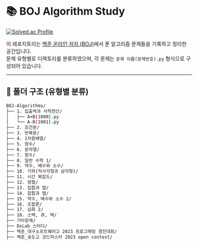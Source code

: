 # 📚 BOJ Algorithm Study

[![Solved.ac Profile](http://mazassumnida.wtf/api/v2/generate_badge?boj=gapbu123)](https://solved.ac/gapbu123/)

이 레포지토리는 [백준 온라인 저지 (BOJ)](https://www.acmicpc.net/)에서 푼 알고리즘 문제들을 기록하고 정리한 공간입니다.  
문제 유형별로 디렉토리를 분류하였으며, 각 문제는 `문제 이름(문제번호).py` 형식으로 구성되어 있습니다.

---

## 📁 폴더 구조 (유형별 분류)

```bash
BOJ-Algorithms/
├── 1. 입출력과 사칙연산/
│   ├── A+B(1000).py
│   └── A-B(1001).py
├── 2. 조건문/
├── 3. 반복문/
├── 4. 1차원배열/
├── 5. 함수/
├── 6. 문자열/
├── 7. 함수/
├── 8. 일반 수학 1/
├── 9. 약수, 배수와 소수/
├── 10. 기하(직사각형과 삼각형)/
├── 11. 시간 복잡도/
├── 12. 정렬/
├── 13. 집합과 맵/
├── 14. 집합과 맵/
├── 15. 약수, 배수와 소수 2/
├── 16. 조합론/
├── 17. 심화 2/
├── 18. 스택, 큐, 덱/
├── 기타문제/
├── DxLab 스터디/
├── 백준_대구소프트웨어고 2023 프로그래밍 경진대회/
├── 백준_송도고 코드마스터 2023 open contest/


